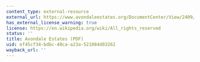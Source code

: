 ```yaml
---
content_type: external-resource
external_url: https://www.avondaleestates.org/DocumentCenter/View/2409/Fiscal-Impact-Report
has_external_license_warning: true
license: https://en.wikipedia.org/wiki/All_rights_reserved
status: ''
title: Avondale Estates (PDF)
uid: ef45cf34-bdbc-40ca-a23a-521084d03262
wayback_url: ''
---
```

